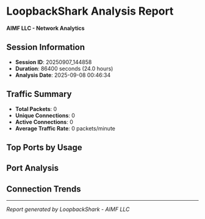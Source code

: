 # LoopbackShark Analysis Report
**AIMF LLC - Network Analytics**

## Session Information
- **Session ID**: 20250907_144858
- **Duration**: 86400 seconds (24.0 hours)
- **Analysis Date**: 2025-09-08 00:46:34

## Traffic Summary
- **Total Packets**: 0
- **Unique Connections**: 0
- **Active Connections**: 0
- **Average Traffic Rate**: 0 packets/minute

## Top Ports by Usage

## Port Analysis

## Connection Trends

---
*Report generated by LoopbackShark - AIMF LLC*
